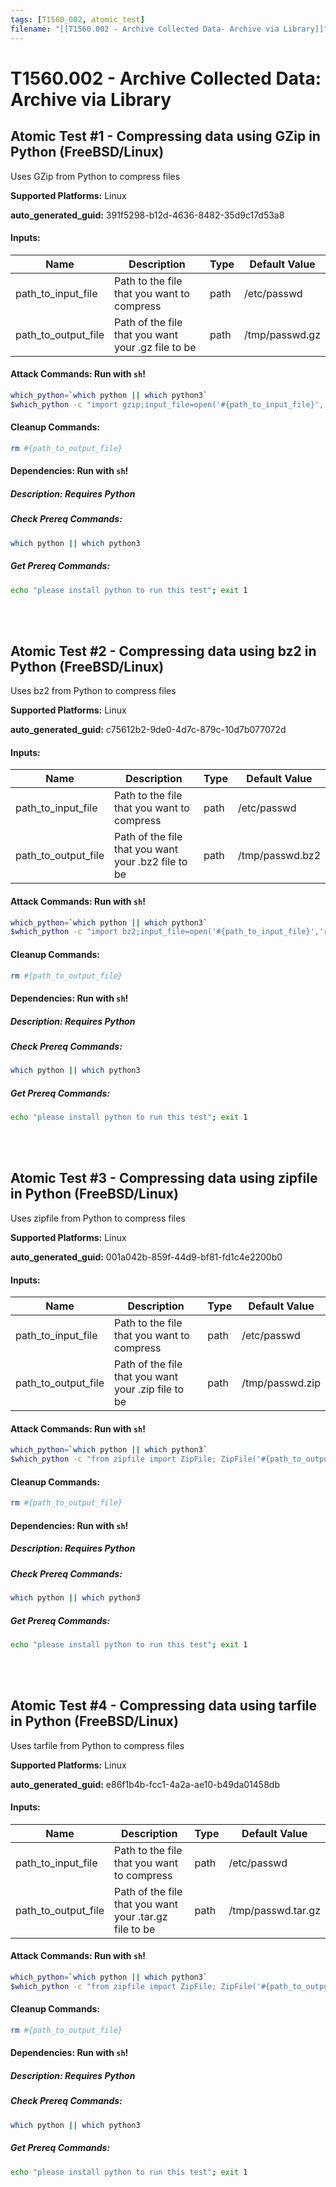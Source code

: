 ```yaml
---
tags: [T1560_002, atomic_test]
filename: "[[T1560.002 - Archive Collected Data- Archive via Library]]"
---
```

# T1560.002 - Archive Collected Data: Archive via Library

## Atomic Test #1 - Compressing data using GZip in Python (FreeBSD/Linux)
Uses GZip from Python to compress files

**Supported Platforms:** Linux


**auto_generated_guid:** 391f5298-b12d-4636-8482-35d9c17d53a8





#### Inputs:
| Name | Description | Type | Default Value |
|------|-------------|------|---------------|
| path_to_input_file | Path to the file that you want to compress | path | /etc/passwd|
| path_to_output_file | Path of the file that you want your .gz file to be | path | /tmp/passwd.gz|


#### Attack Commands: Run with `sh`! 


```sh
which_python=`which python || which python3`
$which_python -c "import gzip;input_file=open('#{path_to_input_file}', 'rb');content=input_file.read();input_file.close();output_file=gzip.GzipFile('#{path_to_output_file}','wb',compresslevel=6);output_file.write(content);output_file.close();"
```

#### Cleanup Commands:
```sh
rm #{path_to_output_file}
```



#### Dependencies:  Run with `sh`!
##### Description: Requires Python
##### Check Prereq Commands:
```sh
which python || which python3
```
##### Get Prereq Commands:
```sh
echo "please install python to run this test"; exit 1
```




<br/>
<br/>

## Atomic Test #2 - Compressing data using bz2 in Python (FreeBSD/Linux)
Uses bz2 from Python to compress files

**Supported Platforms:** Linux


**auto_generated_guid:** c75612b2-9de0-4d7c-879c-10d7b077072d





#### Inputs:
| Name | Description | Type | Default Value |
|------|-------------|------|---------------|
| path_to_input_file | Path to the file that you want to compress | path | /etc/passwd|
| path_to_output_file | Path of the file that you want your .bz2 file to be | path | /tmp/passwd.bz2|


#### Attack Commands: Run with `sh`! 


```sh
which_python=`which python || which python3`
$which_python -c "import bz2;input_file=open('#{path_to_input_file}','rb');content=input_file.read();input_file.close();bz2content=bz2.compress(content,compresslevel=9);output_file=open('#{path_to_output_file}','w+');output_file.write(str(bz2content));output_file.close();"
```

#### Cleanup Commands:
```sh
rm #{path_to_output_file}
```



#### Dependencies:  Run with `sh`!
##### Description: Requires Python
##### Check Prereq Commands:
```sh
which python || which python3
```
##### Get Prereq Commands:
```sh
echo "please install python to run this test"; exit 1
```




<br/>
<br/>

## Atomic Test #3 - Compressing data using zipfile in Python (FreeBSD/Linux)
Uses zipfile from Python to compress files

**Supported Platforms:** Linux


**auto_generated_guid:** 001a042b-859f-44d9-bf81-fd1c4e2200b0





#### Inputs:
| Name | Description | Type | Default Value |
|------|-------------|------|---------------|
| path_to_input_file | Path to the file that you want to compress | path | /etc/passwd|
| path_to_output_file | Path of the file that you want your .zip file to be | path | /tmp/passwd.zip|


#### Attack Commands: Run with `sh`! 


```sh
which_python=`which python || which python3`
$which_python -c "from zipfile import ZipFile; ZipFile('#{path_to_output_file}', mode='w').write('#{path_to_input_file}')"
```

#### Cleanup Commands:
```sh
rm #{path_to_output_file}
```



#### Dependencies:  Run with `sh`!
##### Description: Requires Python
##### Check Prereq Commands:
```sh
which python || which python3
```
##### Get Prereq Commands:
```sh
echo "please install python to run this test"; exit 1
```




<br/>
<br/>

## Atomic Test #4 - Compressing data using tarfile in Python (FreeBSD/Linux)
Uses tarfile from Python to compress files

**Supported Platforms:** Linux


**auto_generated_guid:** e86f1b4b-fcc1-4a2a-ae10-b49da01458db





#### Inputs:
| Name | Description | Type | Default Value |
|------|-------------|------|---------------|
| path_to_input_file | Path to the file that you want to compress | path | /etc/passwd|
| path_to_output_file | Path of the file that you want your .tar.gz file to be | path | /tmp/passwd.tar.gz|


#### Attack Commands: Run with `sh`! 


```sh
which_python=`which python || which python3`
$which_python -c "from zipfile import ZipFile; ZipFile('#{path_to_output_file}', mode='w').write('#{path_to_input_file}')"
```

#### Cleanup Commands:
```sh
rm #{path_to_output_file}
```



#### Dependencies:  Run with `sh`!
##### Description: Requires Python
##### Check Prereq Commands:
```sh
which python || which python3
```
##### Get Prereq Commands:
```sh
echo "please install python to run this test"; exit 1
```




<br/>
